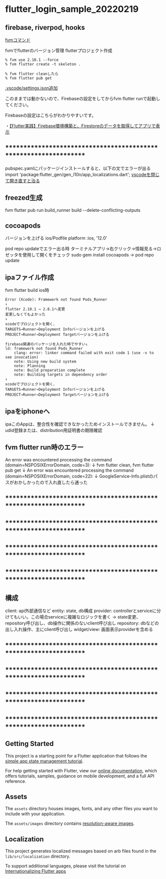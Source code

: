 # flutter_login_sample_20220219

## firebase, riverpod, hooks
[fvmコマンド](https://www.itcowork.co.jp/blog/?p=5771)

fvmでflutterのバージョン管理
flutterプロジェクト作成

````
% fvm use 2.10.1 --force
% fvm flutter create -t skeleton .
````
````
% fvm flutter cleanしたら
% fvm flutter pub get
````

[.vscode/settings.json追加](https://note.com/_hi/n/nf1a0bc44098f)

このままでは動かないので、Firebaseの設定をしてからfvm flutter runで起動してください。

Firebaseの設定はこちらがわかりやすいです。

・[【Flutter実践】Firebase環境構築と、Firestoreのデータを取得してアプリで表示](https://www.youtube.com/watch?v=IiEsyHiIwxc&t=1329s)

## ****************************************************************

pubspec.yamlにパッケージインストールすると、以下の文でエラーが出る
import 'package:flutter_gen/gen_l10n/app_localizations.dart';
[vscodeを閉じて開き直すと治る](https://stackoverflow.com/questions/64574620/target-of-uri-doesnt-exist-packageflutter-gen-gen-l10n-gallery-localizations)


## freezed生成
fvm flutter pub run build_runner build --delete-conflicting-outputs

## cocoapods
バージョンを上げる
ios/Podfile
platform :ios, '12.0'

pod repo updateでエラー出る時
ターミナルアプリ→右クリック→情報見る→ロゼッタを使用して開くをチェック
sudo gem install cocoapods → pod repo update

## ipaファイル作成
fvm flutter build ios時
```
Error (Xcode): Framework not found Pods_Runner
↓
flutter 2.10.1 → 2.8.1へ変更
変更しなくてもよかった
↓
xcodeでプロジェクトを開く、
TARGETS→Runner→Deployment Infoバージョンを上げる
PROJECT→Runner→Deployment Targetバージョンを上げる
```
```
firebase関連のパッケージを入れた時でやすい↓
ld: framework not found Pods_Runner
    clang: error: linker command failed with exit code 1 (use -v to see invocation)
    note: Using new build system
    note: Planning
    note: Build preparation complete
    note: Building targets in dependency order
↓
xcodeでプロジェクトを開く、
TARGETS→Runner→Deployment Infoバージョンを上げる
PROJECT→Runner→Deployment Targetバージョンを上げる
```
## ipaをiphoneへ
ipaこのAppは、整合性を確認できなかったためインストールできません。
↓
udid登録または、distribution用証明書の期限確認

## fvm flutter run時のエラー
An error was encountered processing the command (domain=NSPOSIXErrorDomain, code=3):
↓
fvm flutter clean, fvm flutter pub get
↓
An error was encountered processing the command (domain=NSPOSIXErrorDomain, code=22):
↓
GoogleService-Info.plistのパスがおかしかったので入れ直したら通った

## ****************************************************************
## ****************************************************************
## ****************************************************************
## ****************************************************************

## 構成
client: api外部通信など
entity: state, db構成
provider: controllerとserviceに分けてもいい。この場合serviceに複雑なロジックを書く → state変更、repository呼び出し、db操作に関係のないclient呼び出し
repository: dbなどの出し入れ操作、主にclient呼び出し
widget/view: 画面表示providerを含める


## ****************************************************************
## ****************************************************************
## ****************************************************************
## ****************************************************************


## Getting Started

This project is a starting point for a Flutter application that follows the
[simple app state management
tutorial](https://flutter.dev/docs/development/data-and-backend/state-mgmt/simple).

For help getting started with Flutter, view our
[online documentation](https://flutter.dev/docs), which offers tutorials,
samples, guidance on mobile development, and a full API reference.

## Assets

The `assets` directory houses images, fonts, and any other files you want to
include with your application.

The `assets/images` directory contains [resolution-aware
images](https://flutter.dev/docs/development/ui/assets-and-images#resolution-aware).

## Localization

This project generates localized messages based on arb files found in
the `lib/src/localization` directory.

To support additional languages, please visit the tutorial on
[Internationalizing Flutter
apps](https://flutter.dev/docs/development/accessibility-and-localization/internationalization)
